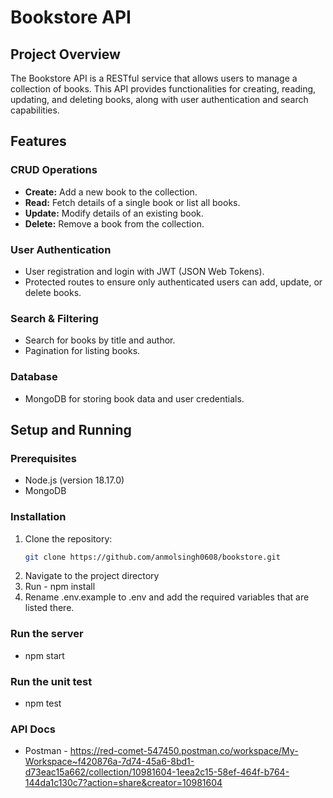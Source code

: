 # Bookstore API

## Project Overview

The Bookstore API is a RESTful service that allows users to manage a collection of books. This API provides functionalities for creating, reading, updating, and deleting books, along with user authentication and search capabilities.

## Features

### CRUD Operations

- **Create:** Add a new book to the collection.
- **Read:** Fetch details of a single book or list all books.
- **Update:** Modify details of an existing book.
- **Delete:** Remove a book from the collection.

### User Authentication

- User registration and login with JWT (JSON Web Tokens).
- Protected routes to ensure only authenticated users can add, update, or delete books.

### Search & Filtering

- Search for books by title and author.
- Pagination for listing books.

### Database

- MongoDB for storing book data and user credentials.


## Setup and Running

### Prerequisites

- Node.js (version 18.17.0)
- MongoDB

### Installation

1. Clone the repository:
   ```bash
   git clone https://github.com/anmolsingh0608/bookstore.git
   ```
2. Navigate to the project directory
3. Run - npm install
4. Rename .env.example to .env and add the required variables that are listed there.

### Run the server

- npm start

### Run the unit test

- npm test

### API Docs

- Postman - https://red-comet-547450.postman.co/workspace/My-Workspace~f420876a-7d74-45a6-8bd1-d73eac15a662/collection/10981604-1eea2c15-58ef-464f-b764-144da1c130c7?action=share&creator=10981604
